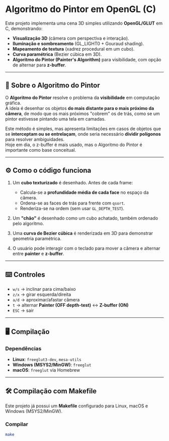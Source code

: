 # Algoritmo do Pintor em OpenGL (C)

Este projeto implementa uma cena 3D simples utilizando **OpenGL/GLUT** em C, demonstrando:

- **Visualização 3D** (câmera com perspectiva e interação).
- **Iluminação e sombreamento** (GL_LIGHT0 + Gouraud shading).
- **Mapeamento de textura** (xadrez procedural em um cubo).
- **Curva paramétrica** (Bezier cúbica em 3D).
- **Algoritmo do Pintor (Painter's Algorithm)** para visibilidade, com opção de alternar para **z-buffer**.

---

## 📖 Sobre o Algoritmo do Pintor

O **Algoritmo do Pintor** resolve o problema da **visibilidade** em computação gráfica.  
A ideia é desenhar os objetos **do mais distante para o mais próximo da câmera**, de modo que os mais próximos "cobrem" os de trás, como se um pintor estivesse pintando uma tela em camadas.

Este método é simples, mas apresenta limitações em casos de objetos que se **interceptam ou se entrelaçam**, onde seria necessário **dividir polígonos** para resolver ambiguidades.  
Hoje em dia, o z-buffer é mais usado, mas o Algoritmo do Pintor é importante como base conceitual.

---

## ⚙️ Como o código funciona

1. Um **cubo texturizado** é desenhado. Antes de cada frame:
   - Calcula-se a **profundidade média de cada face** no espaço da câmera.
   - Ordena-se as faces de trás para frente com `qsort`.
   - Renderiza-se na ordem (sem usar `GL_DEPTH_TEST`).

2. Um **"chão"** é desenhado como um cubo achatado, também ordenado pelo algoritmo.

3. Uma **curva de Bezier cúbica** é renderizada em 3D para demonstrar geometria paramétrica.

4. O usuário pode interagir com o teclado para mover a câmera e alternar entre **painter** e **z-buffer**.

---

## ⌨️ Controles

- `w/s` → inclinar para cima/baixo  
- `z/x` → girar esquerda/direita  
- `a/d` → aproximar/afastar câmera  
- `t` → alternar **Painter (OFF depth-test)** ↔ **Z-buffer (ON)**  
- `ESC` → sair  

---

## 🖥️ Compilação

### Dependências

- **Linux**: `freeglut3-dev`, `mesa-utils`  
- **Windows (MSYS2/MinGW)**: `freeglut`  
- **macOS**: `freeglut` via Homebrew  

---

## 🛠️ Compilação com Makefile

Este projeto já possui um **Makefile** configurado para Linux, macOS e Windows (MSYS2/MinGW).

### Compilar
```bash
make
